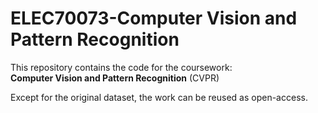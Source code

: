 # ELEC70073-Computer Vision and Pattern Recognition
This repository contains the code for the coursework:  
**Computer Vision and Pattern Recognition** (CVPR)  

Except for the original dataset, the work can be reused as open-access.
